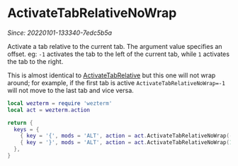 # ActivateTabRelativeNoWrap

*Since: 20220101-133340-7edc5b5a*

Activate a tab relative to the current tab.  The argument value specifies an
offset. eg: `-1` activates the tab to the left of the current tab, while `1`
activates the tab to the right.

This is almost identical to [ActivateTabRelative](ActivateTabRelative.md)
but this one will not wrap around; for example, if the first tab is active
`ActivateTabRelativeNoWrap=-1` will not move to the last tab and vice versa.


```lua
local wezterm = require 'wezterm'
local act = wezterm.action

return {
  keys = {
    { key = '{', mods = 'ALT', action = act.ActivateTabRelativeNoWrap(-1) },
    { key = '}', mods = 'ALT', action = act.ActivateTabRelativeNoWrap(1) },
  },
}
```


